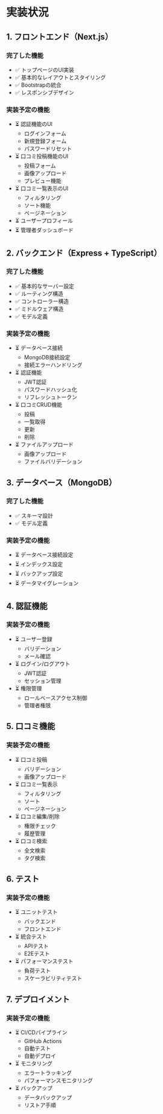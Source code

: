 # 実装状況

## 1. フロントエンド（Next.js）

### 完了した機能
- ✅ トップページのUI実装
- ✅ 基本的なレイアウトとスタイリング
- ✅ Bootstrapの統合
- ✅ レスポンシブデザイン

### 実装予定の機能
- ⏳ 認証機能のUI
  - ログインフォーム
  - 新規登録フォーム
  - パスワードリセット
- ⏳ 口コミ投稿機能のUI
  - 投稿フォーム
  - 画像アップロード
  - プレビュー機能
- ⏳ 口コミ一覧表示のUI
  - フィルタリング
  - ソート機能
  - ページネーション
- ⏳ ユーザープロフィール
- ⏳ 管理者ダッシュボード

## 2. バックエンド（Express + TypeScript）

### 完了した機能
- ✅ 基本的なサーバー設定
- ✅ ルーティング構造
- ✅ コントローラー構造
- ✅ ミドルウェア構造
- ✅ モデル定義

### 実装予定の機能
- ⏳ データベース接続
  - MongoDB接続設定
  - 接続エラーハンドリング
- ⏳ 認証機能
  - JWT認証
  - パスワードハッシュ化
  - リフレッシュトークン
- ⏳ 口コミCRUD機能
  - 投稿
  - 一覧取得
  - 更新
  - 削除
- ⏳ ファイルアップロード
  - 画像アップロード
  - ファイルバリデーション

## 3. データベース（MongoDB）

### 完了した機能
- ✅ スキーマ設計
- ✅ モデル定義

### 実装予定の機能
- ⏳ データベース接続設定
- ⏳ インデックス設定
- ⏳ バックアップ設定
- ⏳ データマイグレーション

## 4. 認証機能

### 実装予定の機能
- ⏳ ユーザー登録
  - バリデーション
  - メール確認
- ⏳ ログイン/ログアウト
  - JWT認証
  - セッション管理
- ⏳ 権限管理
  - ロールベースアクセス制御
  - 管理者権限

## 5. 口コミ機能

### 実装予定の機能
- ⏳ 口コミ投稿
  - バリデーション
  - 画像アップロード
- ⏳ 口コミ一覧表示
  - フィルタリング
  - ソート
  - ページネーション
- ⏳ 口コミ編集/削除
  - 権限チェック
  - 履歴管理
- ⏳ 口コミ検索
  - 全文検索
  - タグ検索

## 6. テスト

### 実装予定の機能
- ⏳ ユニットテスト
  - バックエンド
  - フロントエンド
- ⏳ 統合テスト
  - APIテスト
  - E2Eテスト
- ⏳ パフォーマンステスト
  - 負荷テスト
  - スケーラビリティテスト

## 7. デプロイメント

### 実装予定の機能
- ⏳ CI/CDパイプライン
  - GitHub Actions
  - 自動テスト
  - 自動デプロイ
- ⏳ モニタリング
  - エラートラッキング
  - パフォーマンスモニタリング
- ⏳ バックアップ
  - データバックアップ
  - リストア手順 